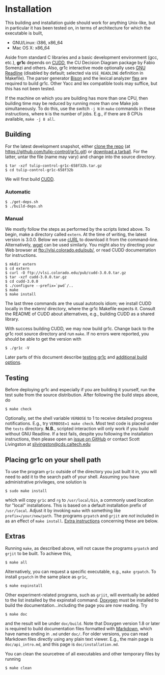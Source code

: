 Installation
============

This building and installation guide should work for anything Unix-like, but in
particular it has been tested on, in terms of architecture for which the
executable is built,
* GNU/Linux: i386, x86_64
* Mac OS X: x86_64

Aside from standard C libraries and a basic development environment (gcc, etc.),
**gr1c** depends on [CUDD](http://vlsi.colorado.edu/~fabio/CUDD/), the CU
Decision Diagram package by Fabio Somenzi and others.  Also, gr1c interactive
mode optionally uses [GNU Readline](http://www.gnu.org/software/readline)
(disabled by default; selected via `USE_READLINE` definition in Makefile).
The parser generator [Bison](http://www.gnu.org/software/bison/) and the lexical
analyzer [flex](http://flex.sourceforge.net/) are required to build gr1c.  Other
Yacc and lex compatible tools may suffice, but this has not been tested.

If the machine on which you are building has more than one CPU, then building
time may be reduced by running more than one Make job simultaneously. To do
this, use the switch `-j N` in `make` commands in these instructions, where `N`
is the number of jobs. E.g., if there are 8 CPUs available, `make -j 8 all`.


Building
--------

For the latest development snapshot, either [clone the
repo](https://github.com/tulip-control/gr1c) (at
https://github.com/tulip-control/gr1c.git) or [download a
tarball](https://github.com/tulip-control/gr1c/tarball/master).  For the latter,
untar the file (name may vary) and change into the source directory.

    $ tar -xzf tulip-control-gr1c-658f32b.tar.gz
    $ cd tulip-control-gr1c-658f32b

We will first build [CUDD](http://vlsi.colorado.edu/~fabio/CUDD/).

<h3>Automatic</h3>

    $ ./get-deps.sh
    $ ./build-deps.sh

<h3>Manual</h3>

We mostly follow the steps as performed by the scripts listed above. To begin,
make a directory called `extern`. At the time of writing, the latest version is
3.0.0. Below we use [cURL](http://curl.haxx.se) to download it from the
command-line. Alternatively, [wget](http://www.gnu.org/software/wget/) can be
used similarly. You might also try directing your Web browser at
<ftp://vlsi.colorado.edu/pub/>, or read CUDD documentation for instructions.

    $ mkdir extern
    $ cd extern
    $ curl -O ftp://vlsi.colorado.edu/pub/cudd-3.0.0.tar.gz
    $ tar -xzf cudd-3.0.0.tar.gz
    $ cd cudd-3.0.0
    $ ./configure --prefix=`pwd`/..
    $ make
    $ make install

The last three commands are the usual autotools idiom; we install CUDD locally
in the extern/ directory, where the gr1c Makefile expects it. Consult the README
of CUDD about alternatives, e.g., building CUDD as a shared library.

With success building CUDD, we may now build gr1c. Change back to the gr1c root
source directory and run `make`. If no errors were reported, you should be able
to get the version with

    $ ./gr1c -V

Later parts of this document describe [testing gr1c](#testing) and [additional
build options](#extras).


<h2 id="testing">Testing</h2>

Before deploying gr1c and especially if you are building it yourself, run the
test suite from the source distribution. After following the build steps above,
do

    $ make check

Optionally, set the shell variable `VERBOSE` to 1 to receive detailed progress
notifications.  E.g., try `VERBOSE=1 make check`.  Most test code is placed
under the `tests` directory. **N.B.**, scripted interaction will only work if
you build without GNU Readline.  If a test fails, despite you following the
installation instructions, then please open an [issue on
GitHub](https://github.com/tulip-control/gr1c/issues) or contact Scott Livingston
at <slivingston@cds.caltech.edu>


Placing gr1c on your shell path
-------------------------------

To use the program `gr1c` outside of the directory you just built it in, you
will need to add it to the search path of your shell. Assuming you have
administrative privileges, one solution is

    $ sudo make install

which will copy `gr1c` and `rg` to `/usr/local/bin`, a commonly used location
for "local" installations.  This is based on a default installation prefix of
`/usr/local`.  Adjust it by invoking `make` with something like
`prefix=/your/new/path`.  The programs `grpatch` and `grjit` are *not* included
in as an effect of `make install`.  [Extra instructions](#extras) concerning
these are below.


<h2 id="extras">Extras</h2>

Running `make`, as described above, will not cause the programs `grpatch` and
`grjit` to be built.  To achieve this,

    $ make all

Alternatively, you can request a specific executable, e.g., `make grpatch`.  To
install `grpatch` in the same place as `gr1c`,

    $ make expinstall

Other experiment-related programs, such as `grjit`, will eventually be added to
the list installed by the expinstall command.  [Doxygen](http://www.doxygen.org)
must be installed to build the documentation...including the page you are now
reading.  Try

    $ make doc

and the result will be under `doc/build`.  Note that Doxygen version 1.8 or
later is required to build documentation files formatted with
[Markdown](http://daringfireball.net/projects/markdown), which have names ending
in `.md` under `doc/`.  For older versions, you can read Markdown files directly
using any plain text viewer.  E.g., the main page is `doc/api_intro.md`, and
this page is `doc/installation.md`.

You can clean the sourcetree of all executables and other temporary files by
running

    $ make clean
